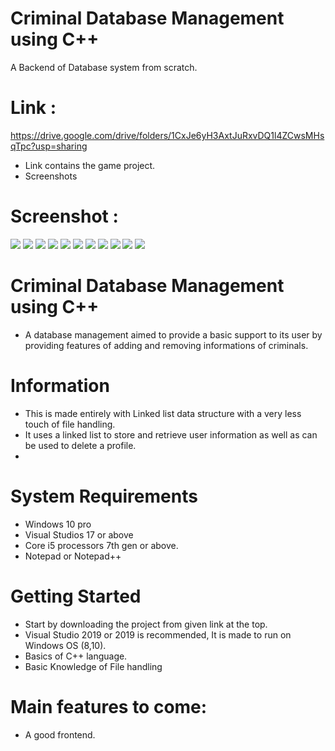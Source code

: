 # Criminal Database Management using C++
A Backend of Database system from scratch.
# Link : 
https://drive.google.com/drive/folders/1CxJe6yH3AxtJuRxvDQ1l4ZCwsMHsqTpc?usp=sharing

* Link contains the game project.
* Screenshots

# Screenshot : 

![](1.png)
![](2.png)
![](3.png)
![](4.png)
![](5.png)
![](6.png)
![](7.png)
![](8.png)
![](9.png)
![](10.png)
![](11.png)

# Criminal Database Management using C++
* A database management aimed to provide a basic support to its user by providing features of adding and removing informations of criminals.

# Information
* This is made entirely with Linked list data structure with a very less touch of file handling.
* It uses a linked list to store and retrieve user information as well as can be used to delete a profile.
* 
# System Requirements
* Windows 10 pro
* Visual Studios 17 or above
* Core i5 processors 7th gen or above.
* Notepad or Notepad++

# Getting Started
* Start by downloading the project from given link at the top.
* Visual Studio 2019 or 2019 is recommended, It is made to run on Windows OS (8,10).
* Basics of C++ language.
* Basic Knowledge of File handling

# Main features to come:
* A good frontend.

